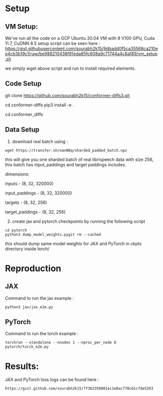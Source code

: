 # Setup

## VM Setup:
We've run all the code on a GCP Ubuntu 20.04 VM with 8 V100 GPU, Cuda 11.7, CuDNN 8.5
setup script can be seen here : 
https://gist.githubusercontent.com/sourabh2k15/9dbadd0f5ca35568ca210ee4cb3b19c1/raw/be988210438f91eda85fc608a9c71744a4c8af89/vm_setup.sh

we simply wget above script and run to install required elements. 

## Code Setup 
git clone https://github.com/sourabh2k15/conformer-diffs3.git

cd conformer-diffs
pip3 install -e .

cd conformer_diffs


## Data Setup 

1) download real batch using :
```
wget https://transfer.sh/oanN8q/sharded_padded_batch.npz
```
this will give you one sharded batch of real librispeech data with size 256, this batch has input_paddings and target paddings includes.

dimensions:

inputs - (8, 32, 320000)

input_paddings - (8, 32, 320000)

targets - (8, 32, 256)

target_paddings - (8, 32, 256)

2) create jax and pytorch checkpoints by running the following script 

```
cd pytorch
python3 dump_model_weights.pygit rm --cached

```

this should dump same model weights for JAX and PyTorch in ckpts directory inside torch/

# Reproduction

## JAX
Command to run the jax example : 
```
python3 jax/jax_e2e.py
```

## PyTorch
Command to run the torch example : 
```
torchrun --standalone --nnodes 1 --nproc_per_node 8 pytorch/torch_e2e.py
```

# Results: 



JAX and PyTorch loss logs can be found here : 

```
https://gist.github.com/sourabh2k15/7f363358801ec1e8ac770c61c7de5203
```

```
